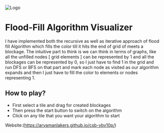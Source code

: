 
![Logo](https://cdn0.iconfinder.com/data/icons/superhero-2/256/Ironman-48.png)


# Flood-Fill Algorithm Visualizer
I have implemented both the recursive as well as iterative approach of flood fill Algorithm which fills the color till it hits the end of grid of meets a blockage. The intuitive part to think is we can think in terms of graphs, like all the unfilled nodes [ grid elements ] can be represented by 1 and all the blockages can be represented by 0, so I just have to find 1 in the grid and run DFS or BFS on that part and mark each node as visited as our algorithm expands and then I just have to fill the color to elements or nodes representing 1.


## How to play?

- First select a tile and drag for created blockages
- Then press the start button to switch on the algorithm
- Click on any tile that you want your algorithm to start

Website:(https://aryamanlakers.github.io/csb-ybv10p/)
